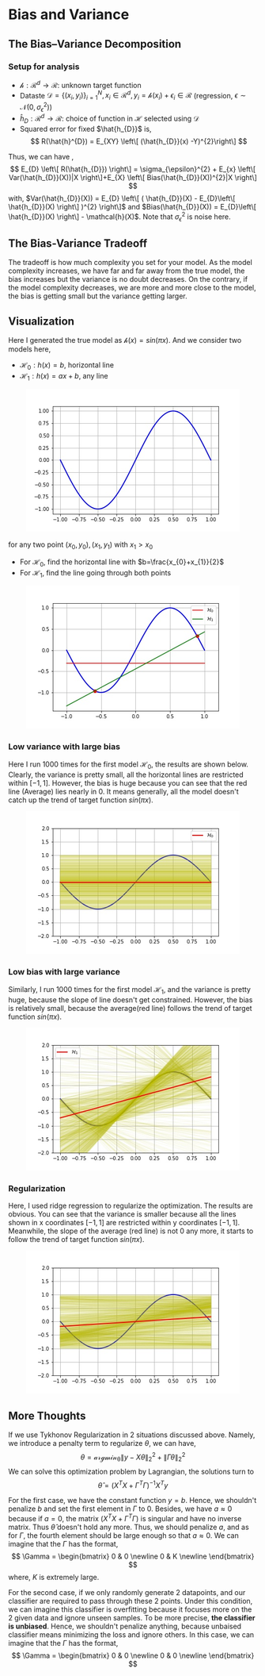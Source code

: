 # Bias and Variance

##  The Bias–Variance Decomposition
### Setup for analysis
* $\mathcal{h}: \mathcal{R}^d \to \mathcal{R}$: unknown target function
* Dataste $\mathcal{D} = \left\lbrace (x_i, y_i) \right\rbrace_{i=1}^{N}, x_{i} \in \mathcal{R}^{d}, y_{i} = \mathcal{h}(x_{i}) + \epsilon_{i} \in \mathcal{R}$
(regression, $\epsilon \sim \mathcal{N}(0, \sigma_{\epsilon}^{2})$)
* $\hat{h}_{D}: \mathcal{R}^{d} \to \mathcal{R}$: choice of function in $\mathcal{H}$ selected using $\mathcal{D}$
* Squared error for fixed $\hat{h_{D}}$ is,
$$
R(\hat{h}^{D}) = E_{XY} \left\[ (\hat{h_{D}}(x) -Y)^{2}\right\]
$$

Thus, we can have ,
$$
E_{D} \left\[ R(\hat{h_{D}}) \right\] = \sigma_{\epsilon}^{2} + E_{x} \left\[ Var(\hat{h_{D}}(X))|X \right\]+E_{X} \left\[ Bias(\hat{h_{D}}(X))^{2}|X \right\]
$$
with,  $Var(\hat{h_{D}}(X)) = E_{D} \left\[ ( \hat{h_{D}}(X) - E_{D}\left\[ \hat{h_{D}}(X) \right\]   )^{2} \right\]$ and 
$Bias(\hat{h_{D}}(X)) = E_{D}\left\[ \hat{h_{D}}(X) \right\] - \mathcal{h}(X)$. Note that $\sigma_{\epsilon}^{2}$ is noise here.

## The Bias-Variance Tradeoff

The tradeoff is how much complexity you set for your model. As the model complexity increases, we have far and far away from the true model,
the bias increases but the variance is no doubt decreases. On the contrary, if the model complexity decreases, we are more and more close to
the model, the bias is getting small but the variance getting larger.

## Visualization

Here I generated the true model as $\mathcal{h}(x) = sin(\pi x)$. And we consider two models here,
* $\mathcal{H_{0}}: h(x) = b$, horizontal line
* $\mathcal{H_{1}}: h(x) = ax + b$, any line
<div align=center><img src =https://github.com/masqueraderx/Statistical-Machine-Learning/blob/main/Bias%20and%20Variance/F1.jpg /></div>


for any two point $(x_{0},y_{0}), (x_{1},y_{1})$ with $x_{1} > x_{0}$
* For $\mathcal{H_{0}}$, find the horizontal line with $b=\frac{x_{0}+x_{1}}{2}$
* For $\mathcal{H_{1}}$, find the line going through both points

<div align=center><img src =https://github.com/masqueraderx/Statistical-Machine-Learning/blob/main/Bias%20and%20Variance/F2.jpg /></div>

### Low variance with large bias

Here I run 1000 times for the first model $\mathcal{H_{0}}$, the results are shown below. Clearly, the variance is pretty small, all the horizontal
lines are restricted within $[-1,1]$. However, the bias is huge because you can see that the red line (Average) lies nearly in 0. It means generally,
all the model doesn't catch up the trend of target function $sin(\pi x)$.
<div align=center><img src =https://github.com/masqueraderx/Statistical-Machine-Learning/blob/main/Bias%20and%20Variance/F3.jpg /></div>

### Low bias with large variance

Similarly, I run 1000 times for the first model $\mathcal{H_{1}}$, and the variance is pretty huge, because the slope of line doesn't get constrained.
However, the bias is relatively small, because the average(red line) follows the trend of target function $sin(\pi x)$.
<div align=center><img src =https://github.com/masqueraderx/Statistical-Machine-Learning/blob/main/Bias%20and%20Variance/F4.jpg /></div>

### Regularization

Here, I used ridge regression to regularize the optimization. The results are obvious. You can see that the variance is smaller because all the
lines shown in x coordinates $[-1,1]$ are restricted within y coordinates $[-1,1]$. Meanwhile, the slope of the average (red line) is not 0 any more,
it starts to follow the trend of target function $sin(\pi x)$.
<div align=center><img src =https://github.com/masqueraderx/Statistical-Machine-Learning/blob/main/Bias%20and%20Variance/F5.jpg /></div>

## More Thoughts

If we use Tykhonov Regularization in 2 situations discussed above. Namely, we introduce a penalty term to regularize $\theta$, we can have,
$$
\theta = \mathcal{argmin_{\theta}} \lVert y-X\theta\rVert_{2}^{2} + \lVert \Gamma \theta \rVert_{2}^{2}
$$
We can solve this optimization problem by Lagrangian, the solutions turn to
$$
\hat{\theta} = (X^TX+\Gamma^T\Gamma)^{-1}X^Ty
$$

For the first case, we have the constant function $y = b$. Hence, we shouldn't penalize $b$ and set the first element in $\Gamma$ to 0.
Besides, we have $a \approx 0$ because if $a=0$, the matrix $(X^TX + \Gamma^T\Gamma)$ is singular and have no inverse matrix. Thus $\hat{\theta}$
doesn't hold any more. Thus, we should penalize $a$, and as for $\Gamma$, the fourth element should be large enough so that $a \approx 0$.
We can imagine that the $\Gamma$ has the format,
$$
    \Gamma = \begin{bmatrix}
    0 & 0 \newline
    0 & K \newline
    \end{bmatrix}
$$
where, $K$ is extremely large.

For the second case, if we only randomly generate 2 datapoints, and our classifier are required to pass through these 2 points. Under this condition,
we can imagine this classifier is overfitting because it focuses more on the 2 given data and ignore unseen samples. To be more precise, **the classifier
is unbiased**. Hence, we shouldn't penalize anything, because unbaised classifier means minimizing the loss and ignore others.
In this case, we can imagine that the $\Gamma$ has the format,
$$
    \Gamma = \begin{bmatrix}
    0 & 0 \newline
    0 & 0 \newline
    \end{bmatrix}
$$
